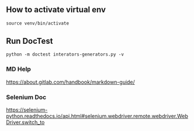 #
## How to activate virtual env
```
source venv/bin/activate
```
## Run DocTest
```
python -m doctest interators-generators.py -v
```
### MD Help
https://about.gitlab.com/handbook/markdown-guide/

### Selenium Doc 
https://selenium-python.readthedocs.io/api.html#selenium.webdriver.remote.webdriver.WebDriver.switch_to
